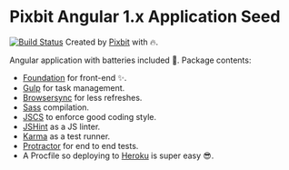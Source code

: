 # Pixbit Angular 1.x Application Seed
[![Build Status](https://travis-ci.org/pixbit/angular-app-seed.svg)](https://travis-ci.org/pixbit/angular-app-seed)
Created by [Pixbit](http://thinkpixbit.com) with :fire:.

Angular application with batteries included :battery:. Package contents:
+ [Foundation](https://github.com/zurb/foundation) for front-end :sparkles:.
+ [Gulp](https://github.com/gulpjs/gulp/) for task management.
+ [Browsersync](http://www.browsersync.io/) for less refreshes.
+ [Sass](http://sass-lang.com/) compilation.
+ [JSCS](http://jscs.info/) to enforce good coding style.
+ [JSHint](http://jshint.com/docs/) as a JS linter.
+ [Karma](https://github.com/karma-runner/karma) as a test runner.
+ [Protractor](http://angular.github.io/protractor/#/) for end to end tests.
+ A Procfile so deploying to [Heroku](https://www.heroku.com/) is super easy :sunglasses:.
